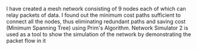 I have created a mesh network consisting of 9 nodes each of which can relay packets of data. I found out the minimum cost paths sufficient to connect all the nodes, thus eliminating redundant paths and saving cost (Minimum Spanning Tree) using Prim's Algorithm. Network Simulator 2 is used as a tool to show the simulation of the network by demonstrating the packet flow in it
